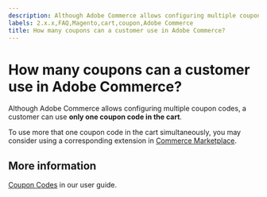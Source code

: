 ```yaml
---
description: Although Adobe Commerce allows configuring multiple coupon codes, a customer can use **only one coupon code in the cart**.
labels: 2.x.x,FAQ,Magento,cart,coupon,Adobe Commerce
title: How many coupons can a customer use in Adobe Commerce?
---
```


# How many coupons can a customer use in Adobe Commerce?

Although Adobe Commerce allows configuring multiple coupon codes, a customer can use **only one coupon code in the cart**.

To use more that one coupon code in the cart simultaneously, you may consider using a corresponding extension in [Commerce Marketplace](https://marketplace.magento.com/).

## More information

 [Coupon Codes](http://docs.magento.com/m2/ce/user_guide/marketing/price-rules-cart-coupon.html) in our user guide.